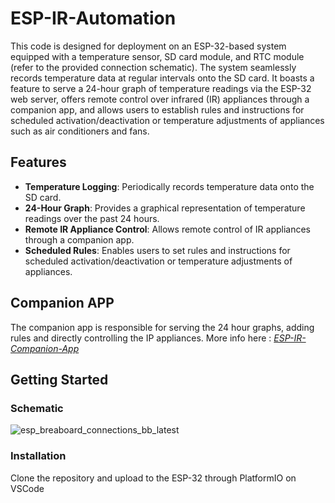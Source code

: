 # ESP-IR-Automation

This code is designed for deployment on an ESP-32-based system equipped with a temperature sensor, SD card module, and RTC module (refer to the provided connection schematic). The system seamlessly records temperature data at regular intervals onto the SD card. It boasts a feature to serve a 24-hour graph of temperature readings via the ESP-32 web server, offers remote control over infrared (IR) appliances through a companion app, and allows users to establish rules and instructions for scheduled activation/deactivation or temperature adjustments of appliances such as air conditioners and fans.

## Features

- **Temperature Logging**: Periodically records temperature data onto the SD card.
- **24-Hour Graph**: Provides a graphical representation of temperature readings over the past 24 hours.
- **Remote IR Appliance Control**: Allows remote control of IR appliances through a companion app.
- **Scheduled Rules**: Enables users to set rules and instructions for scheduled activation/deactivation or temperature adjustments of appliances.

## Companion APP

The companion app is responsible for serving the 24 hour graphs, adding rules and directly controlling the IP appliances.
More info here : [_ESP-IR-Companion-App_](https://github.com/Tombstone2K/ESP-IR-Companion-App)

## Getting Started

### Schematic

![esp_breaboard_connections_bb_latest](https://github.com/Tombstone2K/ESP-IR-Automation/assets/74809929/c52c87e1-4b34-4f9d-9d66-2d2926f47925)

### Installation

Clone the repository and upload to the ESP-32 through PlatformIO on VSCode
